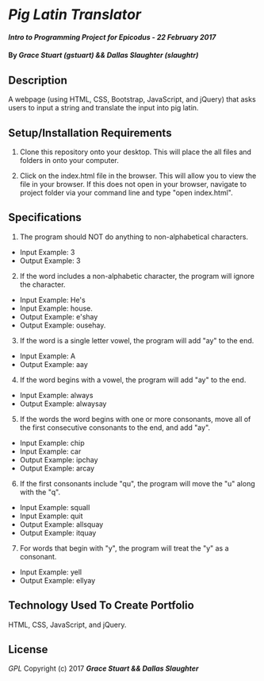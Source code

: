 # _Pig Latin Translator_

#### _Intro to Programming Project for Epicodus - 22 February 2017_

#### By _**Grace Stuart (gstuart) && Dallas Slaughter (slaughtr)**_

## Description
A webpage (using HTML, CSS, Bootstrap, JavaScript, and jQuery) that asks users to input a string and translate the input into pig latin.

## Setup/Installation Requirements
1. Clone this repository onto your desktop. This will place the all files and folders in onto your computer.

2. Click on the index.html file in the browser. This will allow you to view the file in your browser. If this does not open in your browser, navigate to project folder via your command line and type "open index.html".

## Specifications
1. The program should NOT do anything to non-alphabetical characters.
  * Input Example: 3
  * Output Example: 3
2. If the word includes a non-alphabetic character, the program will ignore the character.
  * Input Example: He's
  * Input Example: house.
  * Output Example: e'shay
  * Output Example: ousehay.
3. If the word is a single letter vowel, the program will add "ay" to the end.
  * Input Example: A
  * Output Example: aay
4. If the word begins with a vowel, the program will add "ay" to the end.
  * Input Example: always
  * Output Example: alwaysay
5. If the words the word begins with one or more consonants, move all of the first consecutive consonants to the end, and add "ay".
  * Input Example: chip
  * Input Example: car
  * Output Example: ipchay
  * Output Example: arcay
6.  If the first consonants include "qu", the program will move the "u" along with the "q".
  * Input Example: squall
  * Input Example: quit
  * Output Example: allsquay
  * Output Example: itquay
7. For words that begin with "y", the program will treat the "y" as a consonant.
  * Input Example: yell
  * Output Example: ellyay

## Technology Used To Create Portfolio
HTML, CSS, JavaScript, and jQuery.

## License
*GPL*
Copyright (c) 2017 **_Grace Stuart && Dallas Slaughter_**
